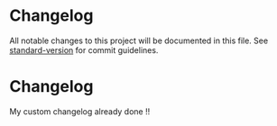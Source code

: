 # Changelog

All notable changes to this project will be documented in this file. See [standard-version](https://github.com/conventional-changelog/standard-version) for commit guidelines.

# Changelog

My custom changelog already done !!